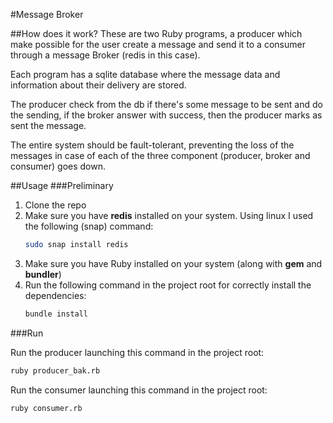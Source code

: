 #Message Broker

##How does it work?
These are two Ruby programs, a producer which make possible for the user create a message and send it to a consumer through a message Broker (redis in this case).

Each program has a sqlite database where the message data and information about their delivery are stored.

The producer check from the db if there's some message to be sent and do the sending, if the broker answer with success, then the producer marks as sent the message.

The entire system should be fault-tolerant, preventing the loss of the messages in case of each of the three component (producer, broker and consumer) goes down.

##Usage
###Preliminary
1. Clone the repo
2. Make sure you have **redis** installed on your system. Using linux I used the following (snap) command:
    ```bash
    sudo snap install redis
    ```
3. Make sure you have Ruby installed on your system (along with **gem** and **bundler**)
4. Run the following command in the project root for correctly install the dependencies:
   ```bash
   bundle install
   ```
###Run

Run the producer launching this command in the project root:
```bash
ruby producer_bak.rb
```

Run the consumer launching this command in the project root:
```bash
ruby consumer.rb
```